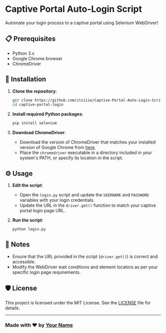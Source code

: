 # Captive Portal Auto-Login Script

Automate your login process to a captive portal using Selenium WebDriver!

## 📋 Prerequisites

- Python 3.x
- Google Chrome browser
- ChromeDriver

## 🚀 Installation

1. **Clone the repository**:
    ```bash
    git clone https://github.com/itsiiie/Captive-Portal-Auto-Login-Script
    cd captive-portal-login
    ```

2. **Install required Python packages**:
    ```bash
    pip install selenium
    ```

3. **Download ChromeDriver**:
    - Download the version of ChromeDriver that matches your installed version of Google Chrome from [here](https://sites.google.com/a/chromium.org/chromedriver/downloads).
    - Place the `chromedriver` executable in a directory included in your system's PATH, or specify its location in the script.

## ⚙️ Usage

1. **Edit the script**:
    - Open the `login.py` script and update the `USERNAME` and `PASSWORD` variables with your login credentials.
    - Update the URL in the `driver.get()` function to match your captive portal login page URL.

2. **Run the script**:
    ```bash
    python login.py
    ```

## 📌 Notes

- Ensure that the URL provided in the script (`driver.get()`) is correct and accessible.
- Modify the WebDriver wait conditions and element locators as per your specific login page requirements.

## 🛡 License

This project is licensed under the MIT License. See the [LICENSE](LICENSE) file for details.

---

### Made with ❤️ by [Your Name](https://github.com/yourusername)
